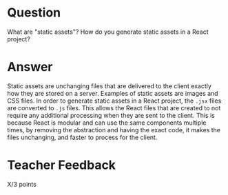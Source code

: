 # Question

What are "static assets"? How do you generate static assets in a React project?

# Answer

Static assets are unchanging files that are delivered to the client exactly how they are stored on a server. Examples of static assets are images and CSS files. In order to generate static assets in a React project, the `.jsx` files are converted to `.js` files. This allows the React files that are created to not require any additional processing when they are sent to the client. This is because React is modular and can use the same components multiple times, by removing the abstraction and having the exact code, it makes the files unchanging, and faster to process for the client.

# Teacher Feedback

X/3 points
